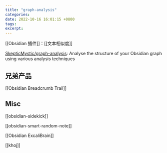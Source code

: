 ```yaml
---
title: "graph-analysis"
categories: 
date: 2022-10-16 16:01:15 +0800
tags: 
excerpt: 
---
```


[[Obsidian 插件]]：[[文本相似度]]

[SkepticMystic/graph-analysis](https://github.com/SkepticMystic/graph-analysis): Analyse the structure of your Obsidian graph using various analysis techniques

## 兄弟产品

[[Obsidian Breadcrumb Trail]]


## Misc

[[obsidian-sidekick]]

[[obsidian-smart-random-note]]

[[Obsidian ExcaliBrain]]

[[khoj]]


